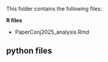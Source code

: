 

This folder contains the following files:  

**R files**
- PaperConj2025_analysis.Rmd

**python files**
- 
